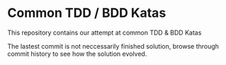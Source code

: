 # Common TDD / BDD Katas

This repository contains our attempt at common TDD & BDD Katas

The lastest commit is not neccessarily finished solution, browse through commit history to see how the solution evolved. 

